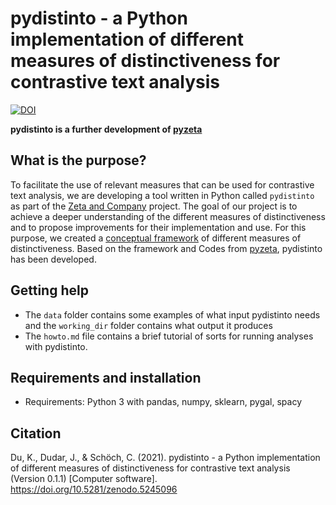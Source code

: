 # pydistinto - a Python implementation of different measures of distinctiveness for contrastive text analysis

[![DOI](https://zenodo.org/badge/384188711.svg)](https://zenodo.org/badge/latestdoi/384188711)

**pydistinto is a further development of [pyzeta](https://github.com/cligs/pyzeta)**

## What is the purpose?

To facilitate the use of relevant measures that can be used for contrastive text analysis, we are developing a tool written in Python called `pydistinto` as part of the [Zeta and Company](https://zeta-project.eu/en/) project. The goal of our project is to achieve a deeper understanding of the different measures of distinctiveness and to propose improvements for their implementation and use. For this purpose, we created a [conceptual framework](http://doi.org/10.5281/zenodo.5092328) of different measures of distinctiveness. Based on the framework and Codes from [pyzeta](https://github.com/cligs/pyzeta), pydistinto has been developed.

## Getting help

* The `data` folder contains some examples of what input pydistinto needs and the `working_dir` folder contains what output it produces
* The `howto.md` file contains a brief tutorial of sorts for running analyses with pydistinto.

## Requirements and installation

* Requirements: Python 3 with pandas, numpy, sklearn, pygal, spacy

## Citation

Du, K., Dudar, J., & Schöch, C. (2021). pydistinto - a Python implementation of different measures of distinctiveness for contrastive text analysis (Version 0.1.1) [Computer software]. https://doi.org/10.5281/zenodo.5245096
